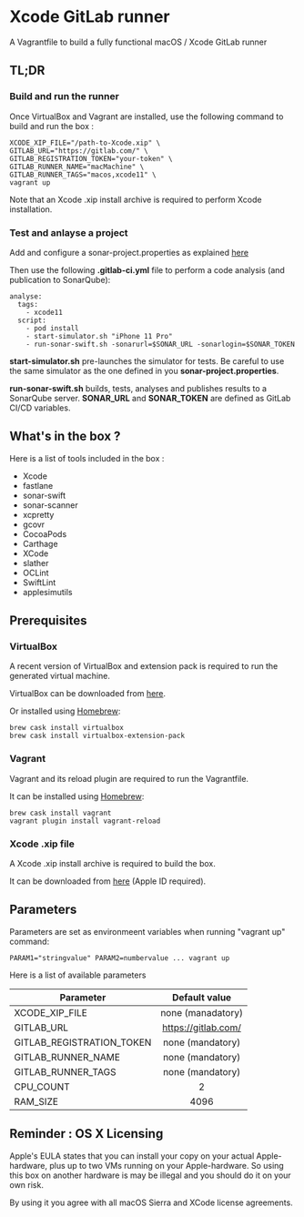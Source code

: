 # Xcode GitLab runner

A Vagrantfile to build a fully functional macOS / Xcode GitLab runner

## TL;DR

### Build and run the runner
Once VirtualBox and Vagrant are installed, use the following command to build and run the box :

    XCODE_XIP_FILE="/path-to-Xcode.xip" \
    GITLAB_URL="https://gitlab.com/" \
    GITLAB_REGISTRATION_TOKEN="your-token" \
    GITLAB_RUNNER_NAME="macMachine" \
    GITLAB_RUNNER_TAGS="macos,xcode11" \
    vagrant up

Note that an Xcode .xip install archive is required to perform Xcode installation.

### Test and anlayse a project
Add and configure a sonar-project.properties as explained [here](https://github.com/Backelite/sonar-swift)

Then use the following **.gitlab-ci.yml** file to perform a code analysis (and publication to SonarQube):

    analyse:
      tags:
        - xcode11
      script:
        - pod install
        - start-simulator.sh "iPhone 11 Pro"
        - run-sonar-swift.sh -sonarurl=$SONAR_URL -sonarlogin=$SONAR_TOKEN
  
**start-simulator.sh** pre-launches the simulator for tests. Be careful to use the same simulator as the one defined in you **sonar-project.properties**.

**run-sonar-swift.sh** builds, tests, analyses and publishes results to a SonarQube server. **SONAR_URL** and **SONAR_TOKEN** are defined as GitLab CI/CD variables.

## What's in the box ?

Here is a list of tools included in the box :
- Xcode
- fastlane
- sonar-swift
- sonar-scanner
- xcpretty
- gcovr
- CocoaPods
- Carthage
- XCode
- slather
- OCLint
- SwiftLint
- applesimutils

## Prerequisites

### VirtualBox

A recent version of VirtualBox and extension pack is required to run the generated virtual machine.

VirtualBox can be downloaded from [here](https://www.virtualbox.org/).

Or installed using [Homebrew](https://brew.sh/): 

    brew cask install virtualbox
    brew cask install virtualbox-extension-pack

### Vagrant

Vagrant and its reload plugin are required to run the Vagrantfile.

It can be installed using [Homebrew](https://brew.sh/):

    brew cask install vagrant
    vagrant plugin install vagrant-reload

### Xcode .xip file

A Xcode .xip install archive is required to build the box.

It can be downloaded from [here](https://developer.apple.com/download/more/) (Apple ID required).

## Parameters

Parameters are set as environmeent variables when running "vagrant up" command:

    PARAM1="stringvalue" PARAM2=numbervalue ... vagrant up

Here is a list of available parameters

| Parameter                 | Default value        |
|---------------------------|:--------------------:|
| XCODE_XIP_FILE            | none (manadatory)    |
| GITLAB_URL                | https://gitlab.com/  |
| GITLAB_REGISTRATION_TOKEN | none (mandatory)     |
| GITLAB_RUNNER_NAME        | none (mandatory)     |
| GITLAB_RUNNER_TAGS        | none (mandatory)     |
| CPU_COUNT                 | 2                    |
| RAM_SIZE                  | 4096                 |

## Reminder : OS X Licensing
Apple's EULA states that you can install your copy on your actual Apple-hardware, plus up to two VMs running on your Apple-hardware. So using this box on another hardware is may be illegal and you should do it on your own risk.

By using it you agree with all macOS Sierra and XCode license agreements.

